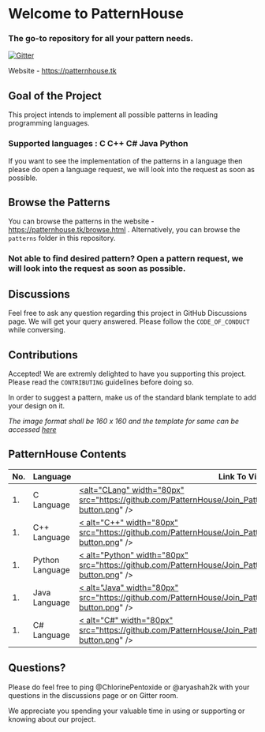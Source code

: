 # Welcome to PatternHouse

### The go-to repository for all your pattern needs.
[![Gitter](https://badges.gitter.im/Printing-Pattern-Programs/WebAppDiscussion.svg)](https://gitter.im/Printing-Pattern-Programs/WebAppDiscussion?utm_source=badge&utm_medium=badge&utm_campaign=pr-badge)

Website - https://patternhouse.tk

## Goal of the Project
This project intends to implement all possible patterns in leading programming languages. 

### Supported languages : C C++ C# Java Python
If you want to see the implementation of the patterns in a language then please do open a language request, we will look into the request
as soon as possible.

## Browse the Patterns
You can browse the patterns in the website - https://patternhouse.tk/browse.html .
Alternatively, you can browse the `` patterns `` folder in this repository.
### Not able to find desired pattern? Open a pattern request, we will look into the request as soon as possible.

## Discussions
Feel free to ask any question regarding this project in GitHub Discussions page. We will get your query answered. Please follow the ``CODE_OF_CONDUCT`` 
while conversing.

## Contributions
Accepted! We are extremly delighted to have you supporting this project. Please read the ``CONTRIBUTING`` guidelines before doing so.

In order to suggest a pattern, make us of the standard blank template to add your design on it.

*The image format shall be 160 x 160 and the template for same can be accessed <a href="https://github.com/PatternHouse/guidelines/blob/main/patterns/Blank%20Template.png">here</a>*

## PatternHouse Contents

|No.|Language|Link To View|
|---|--------|------------|
|1.|C Language|<a href="https://github.com/PatternHouse/C-PatternHouse"><alt="CLang" width="80px" src="https://github.com/PatternHouse/Join_PatternHouse/blob/main/assets/contribute-button.png" /></a>|
|1.|C++ Language|<a href="https://github.com/PatternHouse/CPlusplus-PatternHouse">< alt="C++" width="80px" src="https://github.com/PatternHouse/Join_PatternHouse/blob/main/assets/contribute-button.png" /></a>|
|1.|Python Language|<a href="https://github.com/PatternHouse/Python-PatternHouse">< alt="Python" width="80px" src="https://github.com/PatternHouse/Join_PatternHouse/blob/main/assets/contribute-button.png" /></a>|
|1.|Java Language|<a href="https://github.com/PatternHouse/Java-PatternHouse">< alt="Java" width="80px" src="https://github.com/PatternHouse/Join_PatternHouse/blob/main/assets/contribute-button.png" /></a>|
|1.|C# Language|<a href="https://github.com/PatternHouse/CSharp-PatternHouse">< alt="C#" width="80px" src="https://github.com/PatternHouse/Join_PatternHouse/blob/main/assets/contribute-button.png" /></a>|


## Questions?
Please do feel free to ping @ChlorinePentoxide or @aryashah2k with your questions in the discussions page or on Gitter room.

We appreciate you spending your valuable time in using or supporting or knowing about our project.
